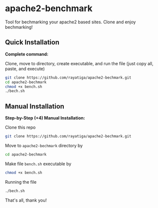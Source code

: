 # apache2-benchmark

Tool for bechmarking your apache2 based sites. Clone and enjoy bechmarking!

## Quick Installation

**Complete command:**

Clone, move to directory, create executable, and run the file (just copy all, paste, and execute)

```bash
git clone https://github.com/rayatiga/apache2-bechmark.git
cd apache2-bechmark
chmod +x bench.sh
./bech.sh
```

## Manual Installation

**Step-by-Step (+4) Manual Installation:**

Clone this repo

```bash
git clone https://github.com/rayatiga/apache2-bechmark.git
```

Move to `apache2-bechmark` directory by

```bash
cd apache2-bechmark
```

Make file `bench.sh` executable by

```bash
chmod +x bench.sh
```

Running the file

```bash
./bech.sh
```

That's all, thank you!
